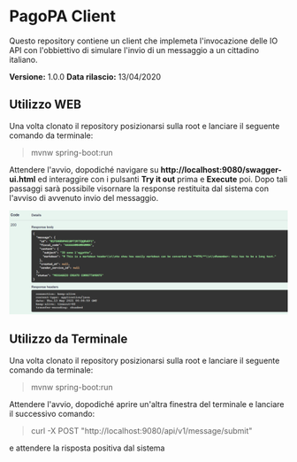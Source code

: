 # PagoPA Client

Questo repository contiene un client che implemeta l'invocazione delle IO API con l'obbiettivo di simulare l'invio di un messaggio a un cittadino italiano. 

**Versione:** 1.0.0
**Data rilascio:** 13/04/2020


## Utilizzo WEB

Una volta clonato il repository posizionarsi sulla root e lanciare il seguente comando da terminale:

> mvnw spring-boot:run
 
Attendere l'avvio, dopodiché navigare su **http://localhost:9080/swagger-ui.html** ed interaggire con i pulsanti **Try it out** prima e **Execute** poi.
Dopo tali passaggi sarà possibile visornare la response restituita dal sistema con l'avviso di avvenuto invio del messaggio.

![Swagger resp OK](img/respOK.png)

## Utilizzo da Terminale

Una volta clonato il repository posizionarsi sulla root e lanciare il seguente comando da terminale:

> mvnw spring-boot:run
 
Attendere l'avvio, dopodiché aprire un'altra finestra del terminale e lanciare il successivo comando:

> curl -X POST "http://localhost:9080/api/v1/message/submit"
 
e attendere la risposta positiva dal sistema